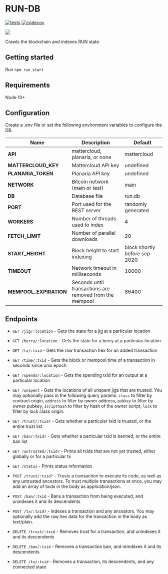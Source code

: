 # RUN-DB

[![tests](https://github.com/runonbitcoin/run-db/workflows/tests/badge.svg)](https://github.com/runonbitcoin/run-db/actions) [![codecov](https://codecov.io/gh/runonbitcoin/run-db/branch/master/graph/badge.svg?token=auXAJR3INN)](https://codecov.io/gh/runonbitcoin/run-db)

![](demo.gif)

Crawls the blockchain and indexes RUN state.

## Getting started

Run `npm run start`

## Requirements

Node 10+

## Configuration

Create a .env file or set the following environment variables to configure the DB.

| Name | Description | Default |
| ---- | ----------- | ------- |
| **API**| mattercloud, planaria, or none | mattercloud
| **MATTERCLOUD_KEY** | Mattercloud API key | undefined
| **PLANARIA_TOKEN** | Planaria API key | undefined
| **NETWORK** | Bitcoin network (main or test) | main
| **DB** | Database file | run.db
| **PORT** | Port used for the REST server | randomly generated
| **WORKERS** | Number of threads used to index | 4
| **FETCH_LIMIT** | Number of parallel downloads | 20
| **START_HEIGHT** | Block height to start indexing | block shortly before sep 2020
| **TIMEOUT** | Network timeout in milliseconds | 10000
| **MEMPOOL_EXPIRATION** | Seconds until transactions are removed from the mempool | 86400

## Endpoints

* `GET /jig/:location` - Gets the state for a jig at a particular location
* `GET /berry/:location` - Gets the state for a berry at a particular location
* `GET /tx/:txid` - Gets the raw transaction hex for an added transaction
* `GET /time/:txid` - Gets the block or mempool time of a transaction in seconds since unix epoch
* `GET /spends/:location` - Gets the spending txid for an output at a particular location
* `GET /unspent` - Gets the locations of all unspent jigs that are trusted. You may optionally pass in the following query params: `class` to filter by contract origin, `address` to filter by owner address, `pubkey` to filter by owner pubkey, `scripthash` to filter by hash of the owner script, `lock` to filter by lock class origin.
* `GET /trust/:txid?` - Gets whether a particular txid is trusted, or the entire trust list
* `GET /ban/:txid?` - Gets whether a particular txid is banned, or the entire ban list
* `GET /untrusted/:txid?` - Prints all txids that are not yet trusted, either globally or for a particular tx
* `GET /status` - Prints status information

* `POST /trust/:txid?` - Trusts a transaction to execute its code, as well as any untrusted ancestors. To trust multiple transactions at once, you may add an array of txids in the body as application/json.
* `POST /ban/:txid` - Bans a transaction from being executed, and unindexes it and its descendents
* `POST /tx/:txid?` - Indexes a transaction and any ancestors. You may optionally add the raw hex data for the transaction in the body as text/plain.

* `DELETE /trust/:txid` - Removes trust for a transaction, and unindexes it and its descendents
* `DELETE /ban/:txid` - Removes a transaction ban, and reindexes it and its descendents
* `DELETE /tx/:txid` - Removes a transaction, its descendents, and any connected state
